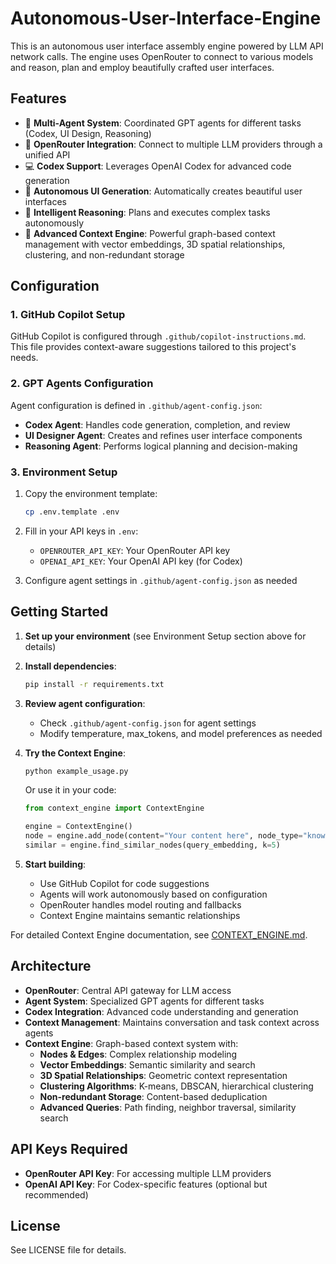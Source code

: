 # Autonomous-User-Interface-Engine

This is an autonomous user interface assembly engine powered by LLM API network calls. The engine uses OpenRouter to connect to various models and reason, plan and employ beautifully crafted user interfaces.

## Features

- 🤖 **Multi-Agent System**: Coordinated GPT agents for different tasks (Codex, UI Design, Reasoning)
- 🔌 **OpenRouter Integration**: Connect to multiple LLM providers through a unified API
- 💻 **Codex Support**: Leverages OpenAI Codex for advanced code generation
- 🎨 **Autonomous UI Generation**: Automatically creates beautiful user interfaces
- 🧠 **Intelligent Reasoning**: Plans and executes complex tasks autonomously
- 🧬 **Advanced Context Engine**: Powerful graph-based context management with vector embeddings, 3D spatial relationships, clustering, and non-redundant storage

## Configuration

### 1. GitHub Copilot Setup

GitHub Copilot is configured through `.github/copilot-instructions.md`. This file provides context-aware suggestions tailored to this project's needs.

### 2. GPT Agents Configuration

Agent configuration is defined in `.github/agent-config.json`:

- **Codex Agent**: Handles code generation, completion, and review
- **UI Designer Agent**: Creates and refines user interface components
- **Reasoning Agent**: Performs logical planning and decision-making

### 3. Environment Setup

1. Copy the environment template:
   ```bash
   cp .env.template .env
   ```

2. Fill in your API keys in `.env`:
   - `OPENROUTER_API_KEY`: Your OpenRouter API key
   - `OPENAI_API_KEY`: Your OpenAI API key (for Codex)

3. Configure agent settings in `.github/agent-config.json` as needed

## Getting Started

1. **Set up your environment** (see Environment Setup section above for details)

2. **Install dependencies**:
   ```bash
   pip install -r requirements.txt
   ```

3. **Review agent configuration**:
   - Check `.github/agent-config.json` for agent settings
   - Modify temperature, max_tokens, and model preferences as needed

4. **Try the Context Engine**:
   ```bash
   python example_usage.py
   ```
   
   Or use it in your code:
   ```python
   from context_engine import ContextEngine
   
   engine = ContextEngine()
   node = engine.add_node(content="Your content here", node_type="knowledge")
   similar = engine.find_similar_nodes(query_embedding, k=5)
   ```

5. **Start building**:
   - Use GitHub Copilot for code suggestions
   - Agents will work autonomously based on configuration
   - OpenRouter handles model routing and fallbacks
   - Context Engine maintains semantic relationships

For detailed Context Engine documentation, see [CONTEXT_ENGINE.md](CONTEXT_ENGINE.md).

## Architecture

- **OpenRouter**: Central API gateway for LLM access
- **Agent System**: Specialized GPT agents for different tasks
- **Codex Integration**: Advanced code understanding and generation
- **Context Management**: Maintains conversation and task context across agents
- **Context Engine**: Graph-based context system with:
  - **Nodes & Edges**: Complex relationship modeling
  - **Vector Embeddings**: Semantic similarity and search
  - **3D Spatial Relationships**: Geometric context representation
  - **Clustering Algorithms**: K-means, DBSCAN, hierarchical clustering
  - **Non-redundant Storage**: Content-based deduplication
  - **Advanced Queries**: Path finding, neighbor traversal, similarity search

## API Keys Required

- **OpenRouter API Key**: For accessing multiple LLM providers
- **OpenAI API Key**: For Codex-specific features (optional but recommended)

## License

See LICENSE file for details.
